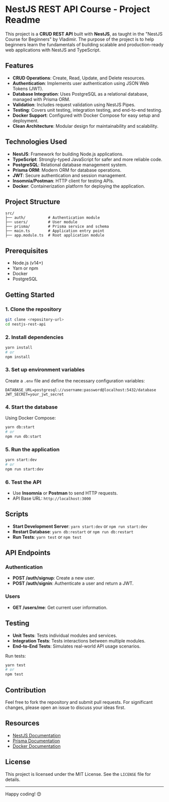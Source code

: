 # NestJS REST API Course - Project Readme

This project is a **CRUD REST API** built with **NestJS**, as taught in the "NestJS Course for Beginners" by Vladimir. The purpose of the project is to help beginners learn the fundamentals of building scalable and production-ready web applications with NestJS and TypeScript.

## Features

- **CRUD Operations**: Create, Read, Update, and Delete resources.
- **Authentication**: Implements user authentication using JSON Web Tokens (JWT).
- **Database Integration**: Uses PostgreSQL as a relational database, managed with Prisma ORM.
- **Validation**: Includes request validation using NestJS Pipes.
- **Testing**: Covers unit testing, integration testing, and end-to-end testing.
- **Docker Support**: Configured with Docker Compose for easy setup and deployment.
- **Clean Architecture**: Modular design for maintainability and scalability.

## Technologies Used

- **NestJS**: Framework for building Node.js applications.
- **TypeScript**: Strongly-typed JavaScript for safer and more reliable code.
- **PostgreSQL**: Relational database management system.
- **Prisma ORM**: Modern ORM for database operations.
- **JWT**: Secure authentication and session management.
- **Insomnia/Postman**: HTTP client for testing APIs.
- **Docker**: Containerization platform for deploying the application.

## Project Structure

```plaintext
src/
├── auth/          # Authentication module
├── users/         # User module
├── prisma/        # Prisma service and schema
├── main.ts        # Application entry point
├── app.module.ts  # Root application module
```

## Prerequisites

- Node.js (v14+)
- Yarn or npm
- Docker
- PostgreSQL

## Getting Started

### 1. Clone the repository
```bash
git clone <repository-url>
cd nestjs-rest-api
```

### 2. Install dependencies
```bash
yarn install
# or
npm install
```

### 3. Set up environment variables
Create a `.env` file and define the necessary configuration variables:
```env
DATABASE_URL=postgresql://username:password@localhost:5432/database
JWT_SECRET=your_jwt_secret
```

### 4. Start the database
Using Docker Compose:
```bash
yarn db:start
# or
npm run db:start
```

### 5. Run the application
```bash
yarn start:dev
# or
npm run start:dev
```

### 6. Test the API
- Use **Insomnia** or **Postman** to send HTTP requests.
- API Base URL: `http://localhost:3000`

## Scripts

- **Start Development Server**: `yarn start:dev` or `npm run start:dev`
- **Restart Database**: `yarn db:restart` or `npm run db:restart`
- **Run Tests**: `yarn test` or `npm test`

## API Endpoints

### Authentication
- **POST /auth/signup**: Create a new user.
- **POST /auth/signin**: Authenticate a user and return a JWT.

### Users
- **GET /users/me**: Get current user information.

## Testing

- **Unit Tests**: Tests individual modules and services.
- **Integration Tests**: Tests interactions between multiple modules.
- **End-to-End Tests**: Simulates real-world API usage scenarios.

Run tests:
```bash
yarn test
# or
npm test
```

## Contribution

Feel free to fork the repository and submit pull requests. For significant changes, please open an issue to discuss your ideas first.

## Resources

- [NestJS Documentation](https://docs.nestjs.com/)
- [Prisma Documentation](https://www.prisma.io/docs/)
- [Docker Documentation](https://docs.docker.com/)

## License

This project is licensed under the MIT License. See the `LICENSE` file for details.

---

Happy coding! 😊
